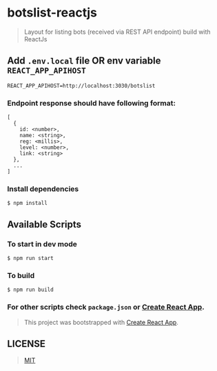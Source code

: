 # botslist-reactjs

> Layout for listing bots (received via REST API endpoint) build with ReactJs

## Add `.env.local` file OR env variable `REACT_APP_APIHOST`

```
REACT_APP_APIHOST=http://localhost:3030/botslist
```

### Endpoint response should have following format:

```
[
  {
    id: <number>,
    name: <string>,
    reg: <millis>,
    level: <number>,
    link: <string>
  },
  ...
]
```

### Install dependencies

```
$ npm install
```

## Available Scripts

### To start in dev mode

```
$ npm run start
```

### To build

```
$ npm run build
```

### For other scripts check `package.json` or [Create React App](https://github.com/facebook/create-react-app).

> This project was bootstrapped with [Create React App](https://github.com/facebook/create-react-app).

## LICENSE

> [MIT](https://github.com/frenchbread/botslist-reactjs/blob/master/LICENSE)
